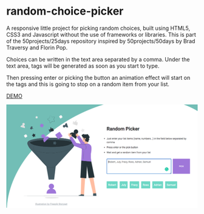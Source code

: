 # random-choice-picker
A responsive little project for picking random choices, built using HTML5, CSS3 and Javascript without the use of frameworks or libraries.  This is part of the 50projects/25days repository inspired by 50projects/50days by Brad Traversy and Florin Pop.

Choices can be written in the text area separated by a comma. Under the text area, tags will be generated as soon as you start to type. 

Then pressing enter or picking the button an animation effect will start on the tags and this is going to stop on a random item from your list. 

<a href="https://rosgas.github.io/50components-25days/random-choice-piker/pj-13.html">DEMO</a>

<img src= "random-picker-preview.png" alt="Random picker preview" />
